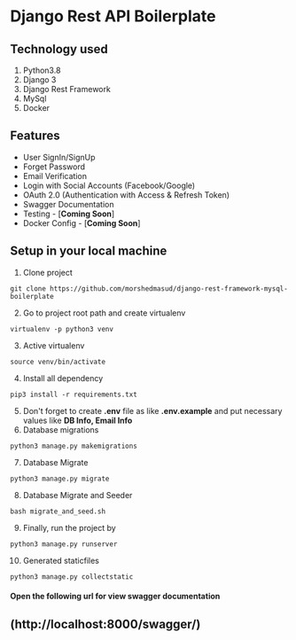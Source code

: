 # Django Rest API Boilerplate

## Technology used
1. Python3.8
2. Django 3
3. Django Rest Framework
4. MySql
5. Docker

## Features
* User SignIn/SignUp
* Forget Password
* Email Verification
* Login with Social Accounts (Facebook/Google)
* OAuth 2.0 (Authentication with Access & Refresh Token)
* Swagger Documentation
* Testing - [**Coming Soon**]
* Docker Config - [**Coming Soon**]

## Setup in your local machine
1. Clone project
```
git clone https://github.com/morshedmasud/django-rest-framework-mysql-boilerplate
```
2. Go to project root path and create virtualenv
```
virtualenv -p python3 venv
```
3. Active virtualenv
```
source venv/bin/activate
```
4. Install all dependency
```shell script
pip3 install -r requirements.txt
```
5. Don't forget to create **.env** file as like **.env.example** and put necessary values like **DB Info, Email Info**
6. Database migrations
```shell script
python3 manage.py makemigrations
```
7. Database Migrate
```shell script
python3 manage.py migrate
```
8. Database Migrate and Seeder
```shell script
bash migrate_and_seed.sh
```
9. Finally, run the project by 
```shell script
python3 manage.py runserver
```
10. Generated staticfiles 
```shell script
python3 manage.py collectstatic
``` 

#### Open the following url for view swagger documentation
## (http://localhost:8000/swagger/)
